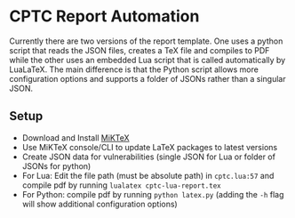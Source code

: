 # CPTC Report Automation

Currently there are two versions of the report template. One uses a python script that reads the JSON files, creates a TeX file and compiles to PDF while the other uses an embedded Lua script that is called automatically by LuaLaTeX. The main difference is that the Python script allows more configuration options and supports a folder of JSONs rather than a singular JSON.

## Setup
- Download and Install [MiKTeX](https://miktex.org/)
- Use MiKTeX console/CLI to update LaTeX packages to latest versions
- Create JSON data for vulnerabilities (single JSON for Lua or folder of JSONs for python)
- For Lua: Edit the file path (must be absolute path) in `cptc.lua:57` and compile pdf by running `lualatex cptc-lua-report.tex`
- For Python: compile pdf by running `python latex.py` (adding the `-h` flag will show additional configuration options)